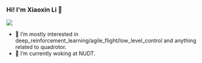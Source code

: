 ### Hi! I'm Xiaoxin Li 👋

<img src="https://readme-typing-svg.herokuapp.com?font=Lato&size=30&color=%23C8D0D8&center=true&vCenter=true&lines=I'm+a+Roboticist!+🤖">

- 🔭 I’m mostly interested in deep_reinforcement_learning/agile_flight/low_level_control and anything related to quadrotor.
- 🌱 I’m currently woking at NUDT.
